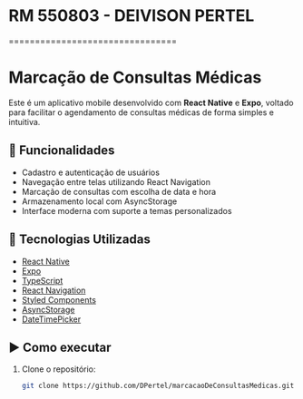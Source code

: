 # RM 550803 - DEIVISON PERTEL
================================
# Marcação de Consultas Médicas

Este é um aplicativo mobile desenvolvido com **React Native** e **Expo**, voltado para facilitar o agendamento de consultas médicas de forma simples e intuitiva.

## 📱 Funcionalidades

- Cadastro e autenticação de usuários
- Navegação entre telas utilizando React Navigation
- Marcação de consultas com escolha de data e hora
- Armazenamento local com AsyncStorage
- Interface moderna com suporte a temas personalizados

## 🚀 Tecnologias Utilizadas

- [React Native](https://reactnative.dev/)
- [Expo](https://expo.dev/)
- [TypeScript](https://www.typescriptlang.org/)
- [React Navigation](https://reactnavigation.org/)
- [Styled Components](https://styled-components.com/)
- [AsyncStorage](https://react-native-async-storage.github.io/async-storage/)
- [DateTimePicker](https://github.com/react-native-datetimepicker/datetimepicker)

## ▶️ Como executar

1. Clone o repositório:
   ```bash
   git clone https://github.com/DPertel/marcacaoDeConsultasMedicas.git
